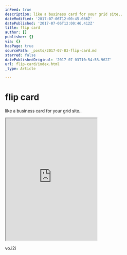 ```yaml
---
inFeed: true
description: like a business card for your grid site..
dateModified: '2017-07-06T12:00:45.666Z'
datePublished: '2017-07-06T12:00:46.412Z'
title: flip card
author: []
publisher: {}
via: {}
hasPage: true
sourcePath: _posts/2017-07-03-flip-card.md
starred: false
datePublishedOriginal: '2017-07-03T10:54:58.962Z'
url: flip-card/index.html
_type: Article

---
```

# flip card

like a business card for your grid site..

<iframe src="https://the-grid.github.io/ed-userhtml/?g=eJydVlFz4jYQfg6_QuNMJ2QGG2OO5M4mzE0f-tQ-9alPN7IkbDWy5EoCknT637uSbcA-cO5CBmztalf77X670drYV8E2k2greB0SJS3mkmn07wSh8MDyZ27DmmlTM2L5nqVoEcdx5pSVeruiUZflF4STm1xpynSK4voFGSU4RbeEkGzyH-gGMaWl2kNkXgq-ZgiB08GeqL8HYNzcdDCsxtJsla5SpJXFlv01XXyOKSvuM7fL4RnbgpCHNu5lVAuYBuHOIFINC3jmmDy7cA-c2jJFyxgyAjYl40VpYb3y685Fi60HjVuuJGQyejDZ5HvUoa90imrNDNN7Fi6pK8AJ98C-l4-Lxr4AXUoG1urdgy9YvWdSq85AM4EdkdqMDHLYYXfrLSYs3HPDcy64fU1RySllskM4usWjG3cyqj2PGOdA751lDqaqATK8CLa1_s1nEqGmGUKNKd-ZFCUrV3Kn8D81ppTLwvdK1oj6ZHGSPl_Q5JQflxgXbaHVTtIU7bSYltbWJp3PD4dDlOcc5xFR1dwowrGo5hxTRnIS1bK4RzH8SRVqVjNsIfa3kEvKXiDKpgbD3I92wg8023utNqbsA72l8CGrM6qgSOKKuWi3sAoNfwOuJawCt5SbWmCoIZcCOjTMhSLPWd-hLnI8TT7P0PITfB9nQN8vLiSihIJRdvuwWHxKHrPW-xZXXIDDENe1YKF5NZZVM_QruH_-A5M__fo32AkGxxJD5WFE-gkwIMWqFVqrqrTb0xDpYfVLdo1y7AVwlpiqg-u2BauOv_EKHrfL5dJPg2vVm4bjtTvqL1fuZH5d1bEoFKpQrjjXmyeJz3F_aRZtMyyS_uTs1j_H_X80feOFvMj9Y6CWW3Gi0aE9MFeCnrFhQZIkWV0tjIOzOkfjBoNuPMVd5bCAWFJEmLRMf4RYQ54fO7a-mugjxR5_NrrToEJJO5h6AWMNKXZS32Fdnbq4cOoA-AsIQsMkOpk_EyaT0rgJWirJWlM3hS2jH7RuLg99266Z37PF_mLzoYPX8_YSts41msOD8j0iAhvzFPTvCwGCN7UjpbFY26fAltxEfufv3NjIqqIQbHrncdzdZ8EGTh56g6uDlw80bi62ctCYGstO5WZlsPH_DCBSULTWczD_3pFj1cnPQNF0TLBZY1Rqtn0KzpvQHrgFAvk29KcFCFAWDHB-ywWW4PZrGwXenJ0Ox9Sbv3fGoooZw-UdEMy1OeQK2ZKhQnMaRU1uMQXuya_Hfl_P66uxujEUnB90fG1fmsf_GTCO2w" height="400" style=""></iframe>

vo.i2i